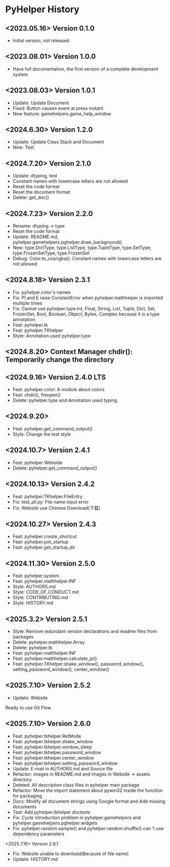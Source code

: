 # PyHelper History

## <2023.05.16>  Version 0.1.0
- Initial version, not released

## <2023.08.01> Version 1.0.0
- Have full documentation, the first version of a complete development system

## <2023.08.03> Version 1.0.1
- Update: Update Document
- Fixed: Button causes event at press instant
- New feature: gamehelpers.game_help_window

## <2024.6.30> Version 1.2.0
- Update: Update Class Stack and Document
- New: Test

## <2024.7.20> Version 2.1.0
- Update: dtyping, test
- Constant names with lowercase letters are not allowed
- Reset the code format
- Reset the document format
- Delete: get_doc()

## <2024.7.23> Version 2.2.0
- Rename: dtyping -> type
- Reset the code format
- Update: README.md, pyhelper.gamehelpers.pghelper.draw_background()
- New: type.DictType, type.ListType, type.TupleType, type.SetType, type.FrozenSetType, type.FrozenSet
- Debug: Color.to_css/rgba(): Constant names with lowercase letters are not allowed

## <2024.8.18> Version 2.3.1
- Fix: pyhelper.color's names
- Fix: PI and E raise ConstantError when pyhelper.mathhelper is imported multiple times
- Fix: Cannot use pyhelper.type.Int, Float, String, List, Tuple, Dict, Set, FrozenSet, Bool, Boolean, Object, Bytes, Complex because it is a type annotation
- Feat: pyhelper.tk
- Feat: pyhelper.TKhelper
- Style: Annotation used pyhelper.type

## <2024.8.20> Context Manager chdir(): Temporarily change the directory

## <2024.9.16> Version 2.4.0 LTS
- Feat: pyhelper.color: A module about colors
- Feat: chdir(), freopen()
- Delete: pyhelper.type and Annotation used typing

## <2024.9.20> 
- Feat: pyhelper.get_command_output()
- Style: Change the test style

## <2024.10.7> Version 2.4.1
- Feat: pyhelper Webside
- Delete: pyhelper.get_command_output()

## <2024.10.13> Version 2.4.2
- Feat: pyhelper.TKhelper.FileEntry
- Fix: test_all.py: File name input error
- Fix: Website use Chinese Download(下载)

## <2024.10.27> Version 2.4.3
- Feat: pyhelper.create_shortcut
- Feat: pyhelper.join_startup
- Feat: pyhelper.get_startup_dir

## <2024.11.30> Version 2.5.0
- Feat: pyhelper.system
- Feat: pyhelper.mathhelper.INF
- Style: AUTHORS.md
- Style: CODE_OF_CONDUCT.md
- Style: CONTRIBUTING.md
- Style: HISTORY.md

## <2025.3.2> Version 2.5.1
- Style: Remove redundant version declarations and readme files from packages
- Delete: pyhelper.mathhelper.Array
- Delete: pyhelper.tk
- Feat: pyhelper.mathhelper.INF
- Feat: pyhelper.mathhelper.calculate_pi()
- Feat: pyhelper.TKhelper.shake_window(), password_window(), setting_password_window(), center_window()

## <2025.7.10> Version 2.5.2
- Update: Website
    
Ready to use Git Flow

## <2025.7.10> Version 2.6.0
- Feat: pyhelper.tkhelper.RetMode
- Feat: pyhelper.tkhelper.shake_window
- Feat: pyhelper.tkhelper.window_sleep
- Feat: pyhelper.tkhelper.password_window
- Feat: pyhelper.tkhelper.center_window
- Feat: pyhelper.tkhelper.setting_password_window
- Update: E-mail in AUTHORS.md and Source file
- Refactor: images in README.md and images in Website -> assets directory
- Deleted: All description class files in pyhelper main package
- Refactor: Move the import statement about pywin32 inside the function for packaging
- Docs: Modify all document strings using Google format and Add missing documents
- Test: Add pyhelper.tkhelper doctests
- Fix: Cycle introduction problem in pyhelper.gamehelpers and pyhelper.gamehelpers.pghelper.widgets
- Fix: pyhelper.random.sample() and pyhelper.random.shuffle() can 't use dependency parameters

<2025.7.16> Version 2.6.1
- Fix: Website unable to download(Because of file name)
- Update: HISTORY.md